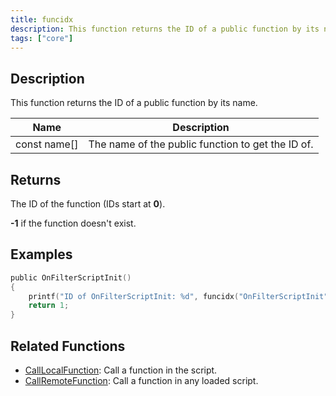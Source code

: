 ```yaml
---
title: funcidx
description: This function returns the ID of a public function by its name.
tags: ["core"]
---
```


<LowercaseNote />

## Description

This function returns the ID of a public function by its name.

| Name         | Description                                       |
| ------------ | ------------------------------------------------- |
| const name[] | The name of the public function to get the ID of. |

## Returns

The ID of the function (IDs start at **0**).

**-1** if the function doesn't exist.

## Examples

```c
public OnFilterScriptInit()
{
    printf("ID of OnFilterScriptInit: %d", funcidx("OnFilterScriptInit"));
    return 1;
}
```

## Related Functions

- [CallLocalFunction](CallLocalFunction): Call a function in the script.
- [CallRemoteFunction](CallRemoteFunction): Call a function in any loaded script.
